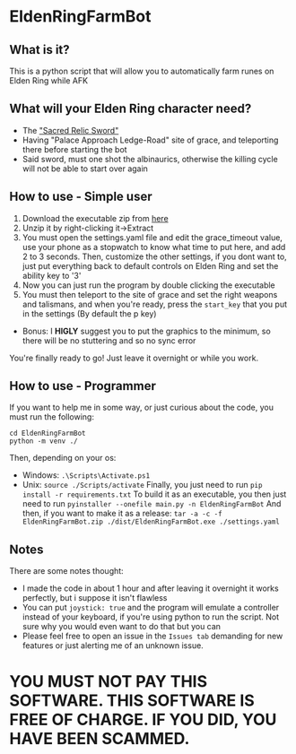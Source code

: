 # EldenRingFarmBot

## What is it?
This is a python script that will allow you to automatically farm runes on Elden Ring while AFK

## What will your Elden Ring character need?
* The ["Sacred Relic Sword"](https://eldenring.wiki.fextralife.com/Sacred+Relic+Sword)
* Having "Palace Approach Ledge-Road" site of grace, and teleporting there before starting the bot
* Said sword, must one shot the albinaurics, otherwise the killing cycle will not be able to start over again

## How to use - Simple user
1. Download the executable zip from [here](https://github.com/GiuseppeFn/EldenRingFarmBot/releases/latest/download/EldenRingFarmBot.zip)
2. Unzip it by right-clicking it->Extract
2. You must open the settings.yaml file and edit the grace_timeout value, use your phone as a stopwatch to know what time to put here, and add 2 to 3 seconds. Then, customize the other settings, if you dont want to, just put everything back to default controls on Elden Ring and set the ability key to '3'
3. Now you can just run the program by double clicking the executable
4. You must then teleport to the site of grace and set the right weapons and talismans, and when you're ready, press the ```start_key``` that you put in the settings (By default the p key)
- Bonus: I **HIGLY** suggest you to put the graphics to the minimum, so there will be no stuttering and so no sync error

You're finally ready to go! Just leave it overnight or while you work.

## How to use - Programmer
If you want to help me in some way, or just curious about the code, you must run the following:
```git clone https://github.com/GiuseppeFn/EldenRingFarmBot.git
cd EldenRingFarmBot
python -m venv ./
```
Then, depending on your os:
* Windows: ```.\Scripts\Activate.ps1```
* Unix: ```source ./Scripts/activate```
Finally, you just need to run ```pip install -r requirements.txt```
To build it as an executable, you then just need to run ```pyinstaller --onefile main.py -n EldenRingFarmBot```
And then, if you want to make it as a release: 
```tar -a -c -f EldenRingFarmBot.zip ./dist/EldenRingFarmBot.exe ./settings.yaml```


## Notes
There are some notes thought:
* I made the code in about 1 hour and after leaving it overnight it works perfectly, but i suppose it isn't flawless
* You can put ```joystick: true``` and the program will emulate a controller instead of your keyboard, if you're using python to run the script. Not sure why you would even want to do that but you can
* Please feel free to open an issue in the ```Issues tab``` demanding for new features or just alerting me of an unknown issue.

# YOU MUST NOT PAY THIS SOFTWARE. THIS SOFTWARE IS FREE OF CHARGE. IF YOU DID, YOU HAVE BEEN SCAMMED.

